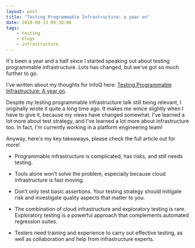 ```yaml
---
layout: post
title: "Testing Programmable Infrastructure: a year on"
date: 2018-09-13 09:30:00
tags: 
    - testing
    - blogs
    - infrastructure
---
```


It's been a year and a half since I started speaking out about testing programmable infrastructure. Lots has changed, but we've got so much further to go. 

I've written about my thoughts for InfoQ here: [Testing Programmable Infrastructure: A year on](hhttps://www.infoq.com/articles/testing-programmable-infrastructure).

Despite my testing programmable infrastructure talk still being relevant, I originally wrote it quite a long time ago. It makes me wince slightly when I have to give it, because my views have changed somewhat. I've learned a lot more about test strategy, and I've learned a lot more about infrastructure too. In fact, I'm currently working in a platform engineering team!

Anyway, here's my key takeaways, please check the full article out for more!

- Programmable infrastructure is complicated, has risks, and still needs testing.

- Tools alone won’t solve the problem, especially because cloud infrastructure is fast moving.

- Don’t only test basic assertions. Your testing strategy should mitigate risk and investigate quality aspects that matter to you.

- The combination of cloud infrastructure and exploratory testing is rare. Exploratory testing is a powerful approach that complements automated regression suites.

- Testers need training and experience to carry out effective testing, as well as collaboration and help from infrastructure experts.